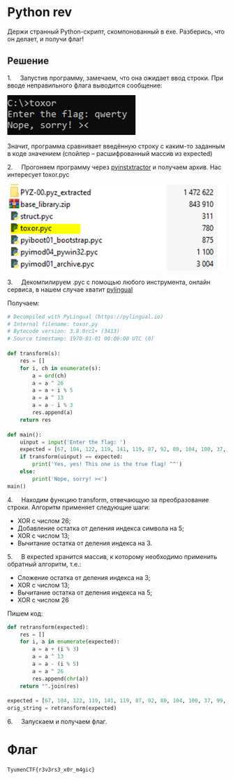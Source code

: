 # Python rev

Держи странный Python-скрипт, скомпонованный в exe. Разберись, что он делает, и получи флаг!

## Решение

1.     Запустив программу, замечаем, что она ожидает ввод строки. При вводе неправильного флага выводится сообщение:

![](https://github.com/lciga/TyumenCTF-2025-Writeups/blob/main/reverse/Python%20rev/writeup/Pasted%20image%2020250419023904.png)

Значит, программа сравнивает введённую строку с каким-то заданным в коде значением (спойлер – расшифрованный массив из expected)

2.     Прогоняем программу через [pyinstxtractor](https://pyinstxtractor-web.netlify.app/) и получаем архив. Нас интересует toxor.pyc

![](https://github.com/lciga/TyumenCTF-2025-Writeups/blob/main/reverse/Python%20rev/writeup/Pasted%20image%2020250419023912.png)

3.     Декомпилируем .pyc с помощью любого инструмента, онлайн сервиса, в нашем случае хватит [pylingual](https://pylingual.io/)

Получаем:

```python
# Decompiled with PyLingual (https://pylingual.io)  
# Internal filename: toxor.py  
# Bytecode version: 3.8.0rc1+ (3413)  
# Source timestamp: 1970-01-01 00:00:00 UTC (0)  
  
def transform(s):  
    res = []  
    for i, ch in enumerate(s):  
        a = ord(ch)  
        a = a ^ 26  
        a = a + i % 5  
        a = a ^ 13  
        a = a - i % 3  
        res.append(a)  
    return res  
  
def main():  
    uinput = input('Enter the flag: ')  
    expected = [67, 104, 122, 119, 141, 119, 87, 92, 80, 104, 100, 37, 99, 32, 95, 100, 38, 72, 104, 34, 99, 75, 115, 58, 140, 125, 117, 100]  
    if transform(uinput) == expected:  
        print('Yes, yes! This one is the true flag! ^^')  
    else:  
        print('Nope, sorry! ><')  
main()
```

4.     Находим функцию transform, отвечающую за преобразование строки. Алгоритм применяет следующие шаги:
- XOR с числом 26;
- Добавление остатка от деления индекса символа на 5;
- XOR с числом 13;
- Вычитание остатка от деления индекса на 3.

5.     В expected хранится массив, к которому необходимо применить обратный алгоритм, т.е.:

- Сложение остатка от деления индекса на 3;
- XOR с числом 13;
- Вычитание остатка от деления индекса на 5;
- XOR с числом 26

Пишем код:

``` python
def retransform(expected):  
    res = []  
    for i, a in enumerate(expected):  
        a = a + (i % 3)  
        a = a ^ 13  
        a = a - (i % 5)  
        a = a ^ 26  
        res.append(chr(a))  
    return "".join(res)  
  
expected = [67, 104, 122, 119, 141, 119, 87, 92, 80, 104, 100, 37, 99, 32, 95, 100, 38, 72, 104, 34, 99, 75, 115, 58, 140, 125, 117, 100]  
orig_string = retransform(expected)
```
6.     Запускаем и получаем флаг.
# Флаг
`TyumenCTF{r3v3rs3_x0r_m4gic}`